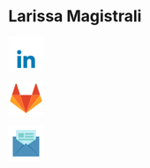 # Larissa Magistrali

<p align="center">

<a  href="https://www.linkedin.com/in/larissa-magistrali/"><img src="https://github.com/larissamagistrali/larissamagistrali/blob/master/img/img(3).png"></a>

<a  href="https://gitlab.com/larissamagistrali"><img src="https://github.com/larissamagistrali/larissamagistrali/blob/master/img/img(1).png"></a>

<a  href="larissa.magistrali@acad.pucrs.br"><img src="https://github.com/larissamagistrali/larissamagistrali/blob/master/img/img(2).png"></a>


</p>



